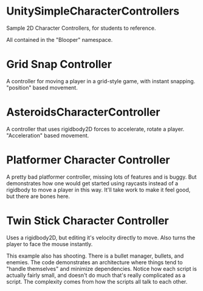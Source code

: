 # UnitySimpleCharacterControllers
Sample 2D Character Controllers, for students to reference.

All contained in the "Blooper" namespace.

# Grid Snap Controller
A controller for moving a player in a grid-style game, with instant snapping. "position" based movement.

# AsteroidsCharacterController
A controller that uses rigidbody2D forces to accelerate, rotate a player. "Acceleration" based movement.

# Platformer Character Controller
A pretty bad platformer controller, missing lots of features and is buggy. But demonstrates how one would get started using raycasts instead of a rigidbody to move a player in this way. It'll take work to make it feel good, but there are bones here.

# Twin Stick Character Controller
Uses a rigidbody2D, but editing it's velocity directly to move.
Also turns the player to face the mouse instantly.

This example also has shooting. There is a bullet manager, bullets, and enemies. The code demonstrates an architecture where things tend to "handle themselves" and minimize dependencies. Notice how each script is actually fairly small, and doesn't do much that's really complicated as a script. The complexity comes from how the scripts all talk to each other. 
